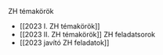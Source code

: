 ZH témakörök
- [[2023 I. ZH témakörök]]
- [[2023 II. ZH témakörök]]
ZH feladatsorok
- [[2023 javító ZH feladatok]]